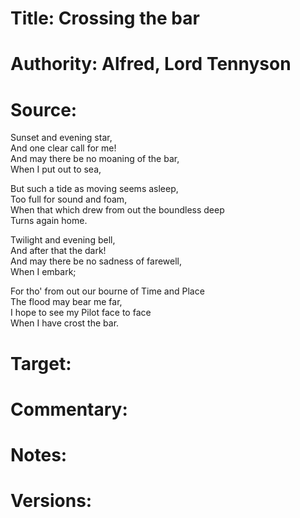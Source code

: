 # Title: Crossing the bar

# Authority: Alfred, Lord Tennyson

# Source:

Sunset and evening star,  
      And one clear call for me!  
And may there be no moaning of the bar,  
      When I put out to sea,  

   But such a tide as moving seems asleep,  
      Too full for sound and foam,  
When that which drew from out the boundless deep  
      Turns again home.  

   Twilight and evening bell,  
      And after that the dark!  
And may there be no sadness of farewell,  
      When I embark;  

   For tho' from out our bourne of Time and Place  
      The flood may bear me far,  
I hope to see my Pilot face to face  
      When I have crost the bar.  

# Target:  

# Commentary:  

# Notes:  

# Versions:  